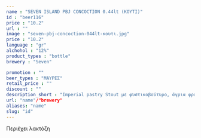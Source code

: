 ```yaml
---
name : "SEVEN ISLAND PBJ CONCOCTION 0.44lt (ΚΟΥΤΙ)"
id : "beer116"
price : "10.2"
url : ""
image : "seven-pbj-concoction-044lt-κουτι.jpg"
price : "10.2"
language : "gr"
alchohol : "12%"
product_types : "bottle"
brewery : "Seven"

promotion : ""
beer_types : "ΜΑΥΡΕΣ"
retail_price : ""
discount : ""
description_short : "Imperial pastry Stout με φυστικοβούτυρο, άγρια φράουλα, βανίλια ταϊτής &amp; σοκολάτα"
url: "name"/"brewery"
aliases: "name"
slug: "id"
---
```


Περιέχει λακτόζη
